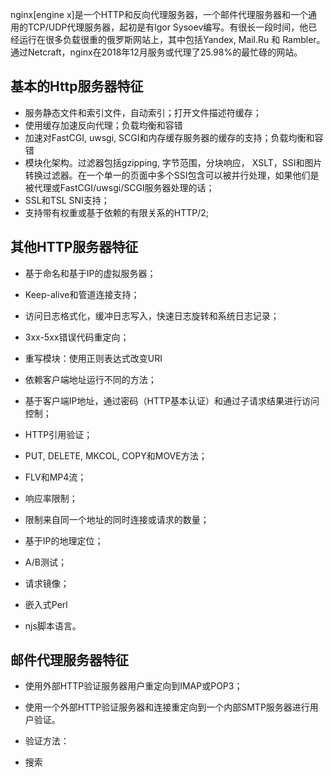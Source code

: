 nginx\[engine x\]是一个HTTP和反向代理服务器，一个邮件代理服务器和一个通用的TCP/UDP代理服务器，起初是有lgor Sysoev编写。有很长一段时间，他已经运行在很多负载很重的俄罗斯网站上，其中包括Yandex, Mail.Ru 和 Rambler。通过Netcraft，nginx在2018年12月服务或代理了25.98%的最忙碌的网站。

## 基本的Http服务器特征

* 服务静态文件和索引文件，自动索引；打开文件描述符缓存；
* 使用缓存加速反向代理；负载均衡和容错
* 加速对FastCGI, uwsgi, SCGI和内存缓存服务器的缓存的支持；负载均衡和容错
* 模块化架构。过滤器包括gzipping, 字节范围，分块响应， XSLT，SSI和图片转换过滤器。在一个单一的页面中多个SSI包含可以被并行处理，如果他们是被代理或FastCGI/uwsgi/SCGI服务器处理的话；
* SSL和TSL SNI支持；
* 支持带有权重或基于依赖的有限关系的HTTP/2;

## 其他HTTP服务器特征

* 基于命名和基于IP的虚拟服务器；

* Keep-alive和管道连接支持；

* 访问日志格式化，缓冲日志写入，快速日志旋转和系统日志记录；

* 3xx-5xx错误代码重定向；

* 重写模块：使用正则表达式改变URI

* 依赖客户端地址运行不同的方法；

* 基于客户端IP地址，通过密码（HTTP基本认证）和通过子请求结果进行访问控制；

* HTTP引用验证；

* PUT, DELETE, MKCOL, COPY和MOVE方法；

* FLV和MP4流；

* 响应率限制；

* 限制来自同一个地址的同时连接或请求的数量；

* 基于IP的地理定位；

* A/B测试；

* 请求镜像；

* 嵌入式Perl

* njs脚本语言。

## 邮件代理服务器特征

* 使用外部HTTP验证服务器用户重定向到IMAP或POP3；

* 使用一个外部HTTP验证服务器和连接重定向到一个内部SMTP服务器进行用户验证。

* 验证方法：

 - 搜索



